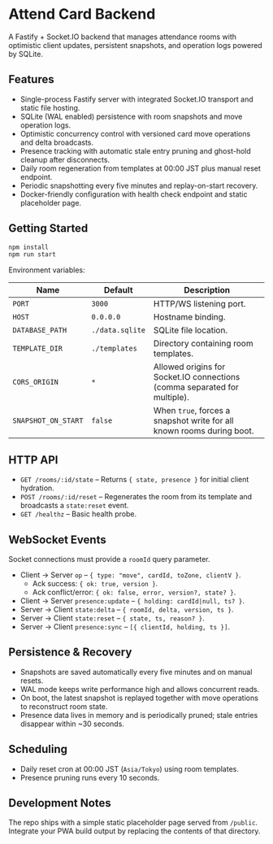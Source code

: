 # Attend Card Backend

A Fastify + Socket.IO backend that manages attendance rooms with optimistic client updates, persistent snapshots, and operation logs powered by SQLite.

## Features

- Single-process Fastify server with integrated Socket.IO transport and static file hosting.
- SQLite (WAL enabled) persistence with room snapshots and move operation logs.
- Optimistic concurrency control with versioned card move operations and delta broadcasts.
- Presence tracking with automatic stale entry pruning and ghost-hold cleanup after disconnects.
- Daily room regeneration from templates at 00:00 JST plus manual reset endpoint.
- Periodic snapshotting every five minutes and replay-on-start recovery.
- Docker-friendly configuration with health check endpoint and static placeholder page.

## Getting Started

```bash
npm install
npm run start
```

Environment variables:

| Name | Default | Description |
| ---- | ------- | ----------- |
| `PORT` | `3000` | HTTP/WS listening port. |
| `HOST` | `0.0.0.0` | Hostname binding. |
| `DATABASE_PATH` | `./data.sqlite` | SQLite file location. |
| `TEMPLATE_DIR` | `./templates` | Directory containing room templates. |
| `CORS_ORIGIN` | `*` | Allowed origins for Socket.IO connections (comma separated for multiple). |
| `SNAPSHOT_ON_START` | `false` | When `true`, forces a snapshot write for all known rooms during boot. |

## HTTP API

- `GET /rooms/:id/state` – Returns `{ state, presence }` for initial client hydration.
- `POST /rooms/:id/reset` – Regenerates the room from its template and broadcasts a `state:reset` event.
- `GET /healthz` – Basic health probe.

## WebSocket Events

Socket connections must provide a `roomId` query parameter.

- Client → Server `op` – `{ type: "move", cardId, toZone, clientV }`.
  - Ack success: `{ ok: true, version }`.
  - Ack conflict/error: `{ ok: false, error, version?, state? }`.
- Client → Server `presence:update` – `{ holding: cardId|null, ts? }`.
- Server → Client `state:delta` – `{ roomId, delta, version, ts }`.
- Server → Client `state:reset` – `{ state, ts, reason? }`.
- Server → Client `presence:sync` – `[{ clientId, holding, ts }]`.

## Persistence & Recovery

- Snapshots are saved automatically every five minutes and on manual resets.
- WAL mode keeps write performance high and allows concurrent reads.
- On boot, the latest snapshot is replayed together with move operations to reconstruct room state.
- Presence data lives in memory and is periodically pruned; stale entries disappear within ~30 seconds.

## Scheduling

- Daily reset cron at 00:00 JST (`Asia/Tokyo`) using room templates.
- Presence pruning runs every 10 seconds.

## Development Notes

The repo ships with a simple static placeholder page served from `/public`. Integrate your PWA build output by replacing the contents of that directory.
